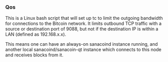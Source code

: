 ### Qos ###

This is a Linux bash script that will set up tc to limit the outgoing bandwidth for connections to the Bitcoin network. It limits outbound TCP traffic with a source or destination port of 9088, but not if the destination IP is within a LAN (defined as 192.168.x.x).

This means one can have an always-on sanacoind instance running, and another local sanacoind/sanacoin-qt instance which connects to this node and receives blocks from it.
